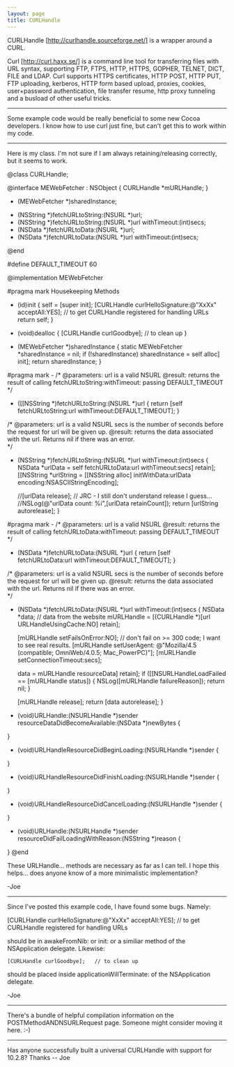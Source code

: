 ```yaml
---
layout: page
title: CURLHandle
---
```


CURLHandle [http://curlhandle.sourceforge.net/] is a wrapper around a CURL.

Curl [http://curl.haxx.se/] is a command line tool for transferring files with URL syntax, supporting FTP, FTPS, HTTP, HTTPS, GOPHER, TELNET, DICT, FILE and LDAP.  Curl supports HTTPS certificates, HTTP POST, HTTP PUT, FTP uploading,  kerberos, HTTP form based upload, proxies, cookies, user+password  authentication, file transfer resume, http proxy tunneling and a busload of other useful tricks.

----

Some example code would be really beneficial to some new Cocoa developers.  I know how to use curl just fine, but can't get this to work within my code.  

----

Here is my class.  I'm not sure if I am always retaining/releasing correctly, but it seems to work.
    

@class CURLHandle;

@interface MEWebFetcher : NSObject <NSURLHandleClient>
{
	CURLHandle *mURLHandle;
}

+ (MEWebFetcher *)sharedInstance;

- (NSString *)fetchURLtoString:(NSURL *)url;
- (NSString *)fetchURLtoString:(NSURL *)url withTimeout:(int)secs;
- (NSData *)fetchURLtoData:(NSURL *)url;
- (NSData *)fetchURLtoData:(NSURL *)url withTimeout:(int)secs;

@end

#define DEFAULT_TIMEOUT 60

@implementation MEWebFetcher

#pragma mark Housekeeping Methods

- (id)init
{
    self = [super init];
	[CURLHandle curlHelloSignature:@"XxXx" acceptAll:YES];	// to get CURLHandle registered for handling URLs
	return self;
}

- (void)dealloc
{
	[CURLHandle curlGoodbye];	// to clean up
}

+ (MEWebFetcher *)sharedInstance
{
	static MEWebFetcher *sharedInstance = nil;
	if (!sharedInstance)
		sharedInstance = self alloc] init];
	return sharedInstance;
}

#pragma mark -
/* @parameters:
				url  is a valid NSURL
   @result:
				returns the result of calling fetchURLtoString:withTimeout: passing DEFAULT_TIMEOUT				
*/
- ([[NSString *)fetchURLtoString:(NSURL *)url 
{
	return [self fetchURLtoString:url withTimeout:DEFAULT_TIMEOUT];
}

/* @parameters:
				url   is a valid NSURL
				secs  is the number of seconds before the request for url will be given up.
   @result:
				returns the data associated with the url.  Returns nil if there was an error.				
*/
- (NSString *)fetchURLtoString:(NSURL *)url withTimeout:(int)secs
{
	NSData *urlData     = self fetchURLtoData:url withTimeout:secs] retain];
	[[NSString *urlString = [[NSString alloc] initWithData:urlData encoding:NSASCIIStringEncoding];
	
	//[urlData release]; // JRC - I still don't understand release I guess...
	//NSLog(@"urlData count: %i",[urlData retainCount]);
	return [urlString autorelease];
}

#pragma mark -
/* @parameters:
				url  is a valid NSURL
   @result:
				returns the result of calling fetchURLtoData:withTimeout: passing DEFAULT_TIMEOUT				
*/
- (NSData *)fetchURLtoData:(NSURL *)url
{
	return [self fetchURLtoData:url withTimeout:DEFAULT_TIMEOUT];
}

/* @parameters:
				url   is a valid NSURL
				secs  is the number of seconds before the request for url will be given up.
   @result:
				returns the data associated with the url.  Returns nil if there was an error.				
*/
- (NSData *)fetchURLtoData:(NSURL *)url withTimeout:(int)secs 
{
	NSData *data; // data from the website
	mURLHandle = [(CURLHandle *)[url URLHandleUsingCache:NO] retain];
	
	[mURLHandle setFailsOnError:NO];		// don't fail on >= 300 code; I want to see real results.
	[mURLHandle setUserAgent: @"Mozilla/4.5 (compatible; OmniWeb/4.0.5; Mac_PowerPC)"];
	[mURLHandle setConnectionTimeout:secs];
	
	data = mURLHandle resourceData] retain];
	if ([[NSURLHandleLoadFailed == [mURLHandle status])
	{
		NSLog([mURLHandle failureReason]);
		return nil;
	}
	
	[mURLHandle release];
	return [data autorelease];
}

- (void)URLHandle:(NSURLHandle *)sender resourceDataDidBecomeAvailable:(NSData *)newBytes
{

}

- (void)URLHandleResourceDidBeginLoading:(NSURLHandle *)sender
{

}

- (void)URLHandleResourceDidFinishLoading:(NSURLHandle *)sender
{

}

- (void)URLHandleResourceDidCancelLoading:(NSURLHandle *)sender
{

}

- (void)URLHandle:(NSURLHandle *)sender resourceDidFailLoadingWithReason:(NSString *)reason
{

}
@end



These URLHandle... methods are necessary as far as I can tell.  I hope this helps... does anyone know of a more minimalistic implementation?

-Joe

----

Since I've posted this example code, I have found some bugs. Namely: 
    
[CURLHandle curlHelloSignature:@"XxXx" acceptAll:YES];	// to get CURLHandle registered for handling URLs


should be in awakeFromNib: or init: or a similiar method of the NSApplication delegate. Likewise:

    
	[CURLHandle curlGoodbye];	// to clean up


should be placed inside applicationWillTerminate: of the NSApplication delegate.

-Joe

----

There's a bundle of helpful compilation information on the POSTMethodANDNSURLRequest page. Someone might consider moving it here. :-)

----

Has anyone successfully built a universal CURLHandle with support for 10.2.8?  Thanks -- Joe

